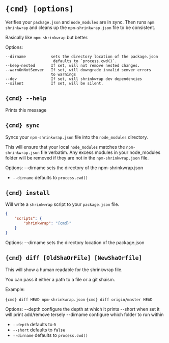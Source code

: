 # `{cmd} [options]`

Verifies your `package.json` and `node_modules` are in sync.
  Then runs `npm shrinkwrap` and cleans up the
  `npm-shrinkwrap.json` file to be consistent.

Basically like `npm shrinkwrap` but better.

Options:

    --dirname           sets the directory location of the package.json
                         defaults to `process.cwd()`.
    --keep-nested       If set, will not remove nested changes.
    --warnOnNotSemver   If set, will downgrade invalid semver errors
                        to warnings
    --dev               If set, will shrinkwrap dev dependencies
    --silent            If set, will be silent.

## `{cmd} --help`

Prints this message

## `{cmd} sync`

Syncs your `npm-shrinkwrap.json` file into the `node_modules`
  directory.

This will ensure that your local `node_modules` matches the
  `npm-shrinkwrap.json` file verbatim. Any excess modules in
  your node_modules folder will be removed if they are not in
  the `npm-shrinkwrap.json` file.

Options:
    --dirname   sets the directory of the npm-shrinkwrap.json

 - `--dirname` defaults to `process.cwd()`

## `{cmd} install`

Will write a `shrinkwrap` script to your `package.json` file.

```json
{
    "scripts": {
        "shrinkwrap": "{cmd}"
    }
}
```

Options:
    --dirname   sets the directory location of the package.json

## `{cmd} diff [OldShaOrFile] [NewShaOrfile]`

This will show a human readable for the shrinkwrap file.

You can pass it either a path to a file or a git shaism.

Example:

`{cmd} diff HEAD npm-shrinkwrap.json`
`{cmd} diff origin/master HEAD`

Options:
    --depth     configure the depth at which it prints
    --short     when set it will print add/remove tersely
    --dirname   configure which folder to run within

 - `--depth` defaults to `0`
 - `--short` defaults to `false`
 - `--dirname` defaults to `process.cwd()`
